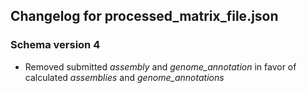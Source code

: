 ## Changelog for processed_matrix_file.json

### Schema version 4
* Removed submitted *assembly* and *genome_annotation* in favor of calculated *assemblies* and *genome_annotations*
